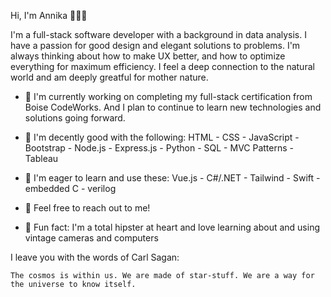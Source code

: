 Hi, I'm Annika 👩🏼‍💻

I'm a full-stack software developer with a background in data analysis. I have a passion for good design and elegant solutions to problems. I'm always thinking about how to make UX better, and how to optimize everything for maximum efficiency. I feel a deep connection to the natural world and am deeply greatful for mother nature.

- 📜 I'm currently working on completing my full-stack certification from Boise CodeWorks. And I plan to continue to learn new technologies and solutions going forward.

- 🌳 I'm decently good with the following: HTML - CSS - JavaScript - Bootstrap - Node.js - Express.js - Python - SQL - MVC Patterns - Tableau

- 🗻 I'm eager to learn and use these: Vue.js - C#/.NET - Tailwind - Swift - embedded C - verilog

 - 💬 Feel free to reach out to me!

  - 📸 Fun fact: I'm a total hipster at heart and love learning about and using vintage cameras and computers

I leave you with the words of Carl Sagan:
  ```
  The cosmos is within us. We are made of star-stuff. We are a way for the universe to know itself.
  ```
